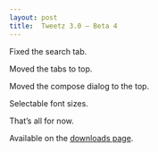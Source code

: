 ```yaml
---
layout: post
title:  Tweetz 3.0 – Beta 4
---
```

Fixed the search tab.

Moved the tabs to top.

Moved the compose dialog to the top.

Selectable font sizes.

That’s all for now.

Available on the [downloads page](/downloads).
